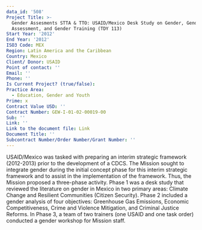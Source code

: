 ```yaml
---
data_id: '508'
Project Title: >-
  Gender Assesments STTA & TTO: USAID/Mexico Desk Study on Gender, Gender
  Assessment, and Gender Training (TDY 113)
Start Year: '2012'
End Year: '2012'
ISO3 Code: MEX
Region: Latin America and the Caribbean
Country: Mexico
Client/ Donor: USAID
Point of contact: ''
Email: ''
Phone: ''
Is Current Project? (true/false): 
Practice Area:
  - Education, Gender and Youth
Prime: x
Contract Value USD: ''
Contract Number: GEW-I-01-02-00019-00
Sub: ''
Link: ''
Link to the document file: Link
Document Title: ''
Subcontract Number/Order Number/Grant Number: ''
---
```


USAID/Mexico was tasked with preparing an interim strategic framework (2012-2013) prior to the development of a CDCS. The Mission sought to integrate gender during the initial concept phase for this interim strategic framework and to assist in the implementation of the framework. Thus, the Mission proposed a three-phase activity. Phase 1 was a desk study that reviewed the literature on gender in Mexico in two primary areas: Climate Change and Resilient Communities (Citizen Security). Phase 2 included a gender analysis of four objectives: Greenhouse Gas Emissions, Economic Competitiveness, Crime and Violence Mitigation, and Criminal Justice Reforms. In Phase 3, a team of two trainers (one USAID and one task order) conducted a gender workshop for Mission staff.
